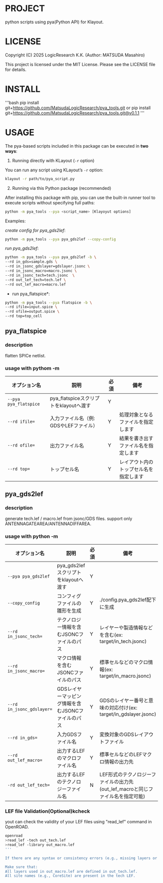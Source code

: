 # PROJECT
python scripts using pya(Python API) for Klayout.

# LICENSE
Copyright (C) 2025 LogicResearch K.K. (Author: MATSUDA Masahiro)

This project is licensed under the MIT License.
Please see the LICENSE file for details.

# INSTALL
'''bash
pip install git+https://github.com/MatsudaLogicResearch/pya_tools.git
or
pip install git+https://github.com/MatsudaLogicResearch/pya_tools.git@v0.1.1
'''

# USAGE

The pya-based scripts included in this package can be executed in **two ways**:

1. Running directly with KLayout (`-r` option)

You can run any script using KLayout’s `-r` option:

```bash
klayout -r path/to/pya_script.py
```

2. Running via this Python package (recommended)

After installing this package with pip, you can use the built-in runner tool to execute scripts without specifying full paths:


```bash
python -m pya_tools --pya <script_name> [Klayoyut options]
```

Examples:

*create config for pya_gds2lef*:

```bash
python -m pya_tools --pya pya_gds2lef --copy-config
```

*run pya_gds2lef*:

```bash
python -m pya_tools --pya pya_gds2lef -b \
--rd in_gds=sample.gds \
--rd in_jsonc_gdslayer=gdslayer.jsonc \
--rd in_jsonc_macro=macro.jsonc \
--rd in_jsonc_tech=tech.jsonc  \
--rd out_lef_tech=tech.lef \
--rd out_lef_macro=macro.lef
```

* run pya_flatspice*:
```bash
python -m pya_tools --pya flatspice -b \
--rd ifile=input.spice \
--rd ofile=output.spice \
--rd top=top_cell
```

## pya_flatspice

### description
flatten SPICe netlist.

### usage with pythom -m
| オプション名  | 説明                      | 必須 | 備考                  |
| ------- | ----------------------- | -- | ------------------- |
| `--pya pya_flatspice`      | pya_flatspiceスクリプトをklayoutへ渡す                   | Y | |
| `--rd ifile=` | 入力ファイル名（例: GDSやLEFファイル） | Y | 処理対象となるファイルを指定します   |
| `--rd ofile=` | 出力ファイル名                 | Y | 結果を書き出すファイル名を指定します  |
| `--rd top=`   | トップセル名                  | Y | レイアウト内のトップセル名を指定します |



## pya_gds2lef

### description
generate tech.lef / macro.lef from jsonc/GDS files.
support only ANTENNAGATEAREA/ANTENNADIFFAREA.

### usage with python -m 

| オプション名              | 説明                            | 必須 | 備考                   |
| ------------------- | ----------------------------- | -- | -------------------- |
| `--pya pya_gds2lef`      | pya_gds2lefスクリプトをklayoutへ渡す                   | Y | |
| `--copy_config`          | コンフィグファイルの雛形を生成                   | Y | ./config.pya_gds2lef配下に生成     |
| `--rd in_jsonc_tech=`     | テクノロジー情報を含むJSONCファイルのパス       | Y | レイヤーや製造情報などを含む(ex: target/in_tech.jsonc)       |
| `--rd in_jsonc_macro=`    | マクロ情報を含むJSONCファイルのパス          | Y | 標準セルなどのマクロ情報(ex: target/in_macro.jsonc)         |
| `--rd in_jsonc_gdslayer=` | GDSレイヤーマッピング情報を含むJSONCファイルのパス | Y | GDSのレイヤー番号と意味の対応付け(ex: target/in_gdslayer.jsonc)   |
| `--rd in_gds=`            | 入力GDSファイル名                    | Y | 変換対象のGDSレイアウトファイル    |
| `--rd out_lef_macro=`     | 出力するLEFのマクロファイル名              | Y | 標準セルなどのLEFマクロ情報の出力先  |
| `-rd out_lef_tech=`      | 出力するLEFのテクノロジーファイル名           | N | LEF形式のテクノロジーファイルの出力先(out_lef_macroと同じファイル名を指定可能) |

### LEF file Validation(Optional)kcheck
yout can check the validity of your LEF files using "read_lef" command in OpenROAD.

```bash
openroad
>read_lef -tech out_tech.lef
>read_lef -library out_macro.lef
'''

If there are any syntax or consistency errors (e.g., missing layers or sites), OpenROAD will report them during the load.

Make sure that:
All layers used in out_macro.lef are defined in out_tech.lef.
All site names (e.g., CoreSite) are present in the tech LEF.
